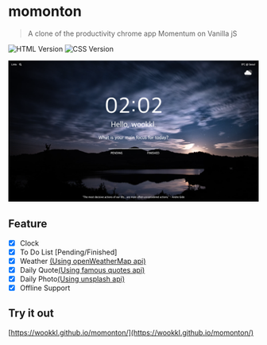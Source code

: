 # momonton 
>  A clone of the productivity chrome app Momentum on Vanilla jS

![HTML Version][html-image]
![CSS Version][css-image]

![momonton_main](momonton_main.png)

## Feature
- [x] Clock
- [x] To Do List [Pending/Finished]
- [x] Weather [(Using openWeatherMap api)](https://openweathermap.org/)
- [x] Daily Quote[(Using famous quotes api)](https://forum.freecodecamp.org/t/free-api-inspirational-quotes-json-with-code-examples/311373)
- [x] Daily Photo[(Using unsplash api)](https://source.unsplash.com/)
- [x] Offline Support

## Try it out
[https://wookkl.github.io/momonton/](https://wookkl.github.io/momonton/)


[html-image]: https://img.shields.io/badge/html-v5-brightgreen
[css-image]: https://img.shields.io/badge/CSS-v3-orange